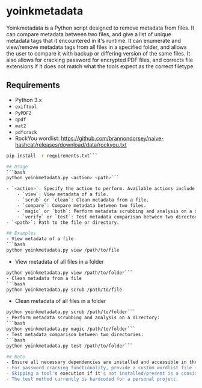 # yoinkmetadata
Yoinkmetadata is a Python script designed to remove metadata from files. It can compare metadata between two files, and give a list of unique metadata tags that it encountered in it's runtime. It can enumerate and view/remove metadata tags from all files in a specified folder, and allows the user to compare it with backup or differing version of the same files. 
It also allows for cracking password for encrypted PDF files, and corrects file extensions if it does not match what the tools expect as the correct filetype.

## Requirements
- Python 3.x
- `exiftool`
- `PyPDF2`
- `qpdf`
- `mat2`
- `pdfcrack`
- RockYou wordlist: https://github.com/brannondorsey/naive-hashcat/releases/download/data/rockyou.txt

```bash
pip install -r requirements.txt```

## Usage 
```bash
python yoinkmetadata.py <action> <path>```

- `<action>`: Specify the action to perform. Available actions include:
	- `view`: View metadata of a file.
	- `scrub` or `clean`: Clean metadata from a file.
	- `compare`: Compare metadata between two files.
	- `magic` or `both`: Perform metadata scrubbing and analysis on a directory.
	- `verify` or `test`: Test metadata comparison between two directories.
- `<path>`: Path to the file or directory.

## Examples
- View metadata of a file
```bash
python yoinkmetadata.py view /path/to/file
```
- View metadata of all files in a folder
```bash
python yoinkmetadata.py view /path/to/folder```
- Clean metadata from a file
```bash
python yoinkmetadata.py scrub /path/to/file
```
- Clean metadata of all files in a folder
```bash
python yoinkmetadata.py scrub /path/to/folder```
- Perform metadata scrubbing and analysis on a directory:
```bash
python yoinkmetadata.py magic /path/to/folder```
- Test metadata comparison between two directories:
```bash
python yoinkmetadata.py test /path/to/folder```

## Note
- Ensure all necessary dependencies are installed and accessible in the system's PATH.
- For password cracking functionality, provide a custom wordlist file (rockyou.txt by default) and ensure the necessary tool pdfcrack is available.
- Skipping a tool's execution if it's not installed/present is a consideration for future releases. However, exiftool is the core of this script and is essential.
- The test method currently is hardcoded for a personal project.





